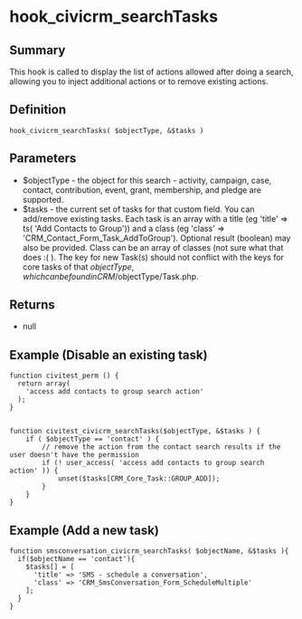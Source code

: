 # hook_civicrm_searchTasks

## Summary

This hook is called to display the list of actions allowed after doing a
search, allowing you to inject additional actions or to remove existing actions.

## Definition

    hook_civicrm_searchTasks( $objectType, &$tasks )

## Parameters

-   $objectType - the object for this search - activity, campaign,
    case, contact, contribution, event, grant, membership, and pledge
    are supported.
-   $tasks - the current set of tasks for that custom field. You can
    add/remove existing tasks. Each task is an array with a title (eg
    'title'  => ts( 'Add Contacts to Group')) and a class (eg 'class'
    => 'CRM_Contact_Form_Task_AddToGroup'). Optional result
    (boolean) may also be provided. Class can be an array of classes
    (not sure what that does :( ). The key for new Task(s) should not
    conflict with the keys for core tasks of that $objectType, which
    can be found in CRM/$objectType/Task.php.

## Returns

-   null

## Example (Disable an existing task)

    function civitest_perm () {
      return array(
        'access add contacts to group search action'
      );
    }


    function civitest_civicrm_searchTasks($objectType, &$tasks ) {
        if ( $objectType == 'contact' ) {
            // remove the action from the contact search results if the user doesn't have the permission
            if (! user_access( 'access add contacts to group search action' )) {
                unset($tasks[CRM_Core_Task::GROUP_ADD]);
            }
        }
    }

## Example (Add a new task)

    function smsconversation_civicrm_searchTasks( $objectName, &$tasks ){
      if($objectName == 'contact'){
        $tasks[] = [
          'title' => 'SMS - schedule a conversation',
          'class' => 'CRM_SmsConversation_Form_ScheduleMultiple'
        ];
      }
    }
